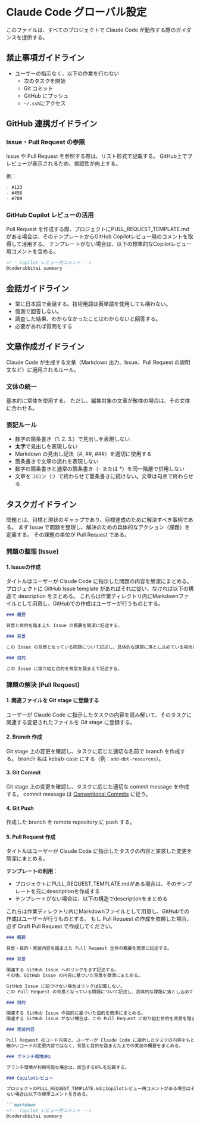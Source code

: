 
# Claude Code グローバル設定

このファイルは、すべてのプロジェクトで Claude Code が動作する際のガイダンスを提供する。

## 禁止事項ガイドライン

- ユーザーの指示なく、以下の作業を行わない
  - 次のタスクを開始
  - Git コミット
  - GitHub にプッシュ
  - `~/.ssh`にアクセス

## GitHub 連携ガイドライン

### Issue・Pull Request の参照

Issue や Pull Request を参照する際は、リスト形式で記載する。
GitHub上でプレビューが表示されるため、視認性が向上する。

例：
```markdown
- #123
- #456
- #789
```

### GitHub Copilot レビューの活用

Pull Request を作成する際、プロジェクトにPULL_REQUEST_TEMPLATE.mdがある場合は、そのテンプレートからGitHub Copilotレビュー用のコメントを取得して活用する。
テンプレートがない場合は、以下の標準的なCopilotレビュー用コメントを含める。

```markdown
<!-- Copilot レビュー用コメント -->
@coderabbitai summary
```

## 会話ガイドライン

- 常に日本語で会話する。技術用語は英単語を使用しても構わない。
- 憶測で回答しない。
- 調査した結果、わからなかったことはわからないと回答する。
- 必要があれば質問をする

## 文章作成ガイドライン

Claude Code が生成する文章（Markdown 出力、Issue、Pull Request の説明文など）に適用されるルール。

### 文体の統一

基本的に常体を使用する。
ただし、編集対象の文章が敬体の場合は、その文体に合わせる。

### 表記ルール

- 数字の箇条書き（1. 2. 3.）で見出しを表現しない
- **太字**で見出しを表現しない
- Markdown の見出し記法（#, ##, ###）を適切に使用する
- 箇条書きで文章の流れを表現しない
- 数字の箇条書きと通常の箇条書き（- または *）を同一階層で併用しない
- 文章をコロン（:）で終わらせて箇条書きに続けない。文章は句点で終わらせる

## タスクガイドライン

問題とは、目標と現状のギャップであり、目標達成のために解決すべき事柄である。
まず Issue で問題を整理し、解決のための具体的なアクション（課題）を定義する。
その課題の単位が Pull Request である。

### 問題の整理 (Issue)

#### 1. Issueの作成

タイトルはユーザーが Claude Code に指示した問題の内容を簡潔にまとめる。
プロジェクトに GitHub Issue template があればそれに従い、なければ以下の構造で description をまとめる。
これらは作業ディレクトリ内にMarkdownファイルとして用意し、GitHubでの作成はユーザーが行うものとする。

```markdown
### 概要

背景と目的を踏まえた Issue の概要を簡潔に記述する。

### 背景

この Issue の背景となっている問題について記述し、具体的な課題に落とし込めている場合はその課題も記述する。

### 目的

この Issue に取り組む目的を背景を踏まえて記述する。
```

### 課題の解決 (Pull Request)

#### 1. 関連ファイルを Git stage に登録する

ユーザーが Claude Code に指示したタスクの内容を読み解いて、そのタスクに関連する変更されたファイルを Git stage に登録する。

#### 2. Branch 作成

Git stage 上の変更を確認し、タスクに応じた適切な名前で branch を作成する。
branch 名は kebab-case にする（例：`add-dbt-resources`）。

#### 3. Git Commit

Git stage 上の変更を確認し、タスクに応じた適切な commit message を作成する。
commit message は [Conventional Commits](https://www.conventionalcommits.org/en/v1.0.0/) に従う。

#### 4. Git Push

作成した branch を remote repository に push する。

#### 5. Pull Request 作成

タイトルはユーザーが Claude Code に指示したタスクの内容と実装した変更を簡潔にまとめる。

**テンプレートの利用**：
- プロジェクトにPULL_REQUEST_TEMPLATE.mdがある場合は、そのテンプレートを元にdescriptionを作成する
- テンプレートがない場合は、以下の構造でdescriptionをまとめる

これらは作業ディレクトリ内にMarkdownファイルとして用意し、GitHubでの作成はユーザーが行うものとする。
もし Pull Request の作成を依頼した場合、必ず Draft Pull Request で作成してください。

```markdown
### 概要

背景・目的・実装内容を踏まえた Pull Request 全体の概要を簡潔に記述する。

### 背景

関連する GitHub Issue へのリンクをまず記述する。
その後、GitHub Issue の内容に基づいた背景を簡潔にまとめる。

GitHub Issue に紐づけない場合はリンクは記載しない。
この Pull Request の背景となっている問題について記述し、具体的な課題に落とし込めている場合はその課題も記述する。

### 目的

関連する GitHub Issue の目的に基づいた目的を簡潔にまとめる。
関連する GitHub Issue がない場合は、この Pull Request に取り組む目的を背景を踏まえて記述する。

### 実装内容

Pull Request のコード内容と、ユーザーが Claude Code に指示したタスクの内容をもとに、実装内容をまとめる。
細かいコードの変更内容ではなく、背景と目的を踏まえた上での実装の概要をまとめる。

### ブランチ環境URL

ブランチ環境が利用可能な場合は、該当するURLを記載する。

### Copilotレビュー

プロジェクトのPULL_REQUEST_TEMPLATE.mdにCopilotレビュー用コメントがある場合はそれを含める。
ない場合は以下の標準コメントを含める。

```markdown
<!-- Copilot レビュー用コメント -->
@coderabbitai summary
```
```

